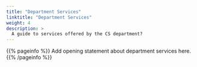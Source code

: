```yaml
---
title: "Department Services"
linktitle: "Department Services"
weight: 4
description: >
  A guide to services offered by the CS department? 
---
```


{{% pageinfo %}}
Add opening statement about department services here.
{{% /pageinfo %}}


